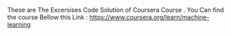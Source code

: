 These are  The Excersises Code Solution of Coursera Course .
You Can find the course Bellow this Link : https://www.coursera.org/learn/machine-learning

